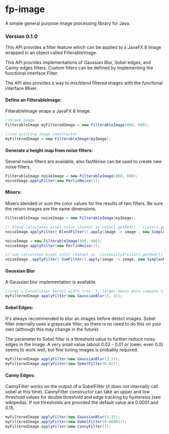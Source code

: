 # fp-image
A simple general purpose image processing library for Java.

### Version 0.1.0
This API provides a filter feature which can be applied to a JavaFX 8 Image wrapped in an object called FilterableImage.

This API provides implementations of Gaussian Blur, Sobel edges, and Canny edges filters. Custom filters can be defined by implementing the functional interface Filter.

The API also provides a way to mix/blend filtered images with the functional interface Mixer.

#### Define an FilterableImage:

FilterableImage wraps a JavaFX 8 Image.

```java
//blank image
FilterableImage myFilteredImage = new FilterableImage(800, 600);

//use existing image constructor
myFilteredImage = new FilterableImage(myImage);
```

#### Generate a height map from noise filters:

Several noise filters are available, also fastNoise can be used to create new noise filters.

```java
FilterableImage noiseImage = new FilterableImage(800, 600);
noiseImage.applyFilter(new PerlinNoise());
```

#### Mixers:

Mixers blended or sum the color values for the results of two filters. Be sure the return images are the same dimensions.

```java
FilterableImage noiseImage = new FilterableImage(myImage);

// blend calculates pixel color channel as color1.getRed() - (color1.getRed() - color2.getRed())/2
noiseImage.applyFilter( BlendFilter().apply(image -> image , new SimplexNoise(2)) )

noiseImage = new FilterableImage(800, 600);
noiseImage.applyFilter(new PerlinNoise());

// sum calculates pixel color channel as  (intensity1*color1.getRed()) + (intensity2*color2.getRed())
noiseImage..applyFilter( SumFilter().apply(image -> image, new SimplexNoise(2)) )
```

#### Gaussian Blur

A Gaussian blur implementation is available.

```java
//arg1 = Convolution kernel width (rec. 3, larger means more compute time), arg2 = standard deviation. 
myFilteredImage.applyFilter(new GaussianBlur(3, 3));
```

#### Sobel Edges:

It's always recommended to blur an images before detect images. Sobel filter internally uses a grayscale filter, so there is no need to do this on your own (although this may change in the future). 

The parameter to Sobel filter is a threshold value to further reduce noisy edges in the image. A very small value (about 0.02 - 0.01 or lower, even 0.0) seems to work well, but fine tuning images is probably required.

```java
myFilteredImage.applyFilter(new GaussianBlur(3,3));
myFilteredImage.applyFilter(new SobelFilter(0.02));
```

#### Canny Edges: 

CannyFilter works on the output of a SobelFilter (it does not internally call sobel at this time).  CannyFilter constructor can take an upper and low threshold values for double threshold and edge tracking by hysteresis (see wikipedia).  If not thresholds are provided the default value are 0.0001 and 0.15.

```java
myFilteredImage.applyFilter(new GaussianBlur(3,3));
myFilteredImage.applyFilter(new SobelFilter(0.00001));
myFilteredImage.applyFilter(new CannyFilter());
```







